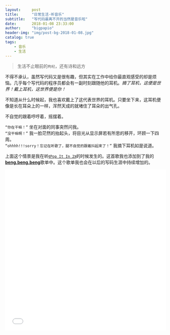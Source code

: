 ```yaml
---
layout:     post
title:      "日常生活-听音乐"
subtitle:   "写代码最离不开的当然是音乐啦"
date:       2018-01-08 23:33:00
author:     "bigpapio"
header-img: "img/post-bg-2018-01-08.jpg"
catalog: true
tags:
    - 音乐
    - 生活
---
```


>生活不止眼前的`枸杞`，还有诗和远方

不得不承认，虽然写代码又是很有趣，但其实在工作中给你最直观感受的却是烦恼。几乎每个写代码的程序员都会有一副时刻跟随他的耳机。*摘了耳机，这便是世界！戴上耳机，这世界便是你！*

不知道从什么时候起，我也喜欢戴上了这代表世界的耳机。只要坐下来，这耳机便像是长在耳朵上的一样，浑然天成的就堵住了耳朵的出气孔。

不自觉的跟着哼哼着，摇摆着。

`“你在干嘛！”` 坐在对面的同事突然问我。     
`“没干嘛啊！”` 我一脸茫然的抬起头，将目光从显示屏若有所思的移开，环顾一下四周。   
`“ohhhh!!!sorry！忘记在听歌了，腿不自觉的跟着抖起来了！”` 我摘下耳机如是说道。

上面这个情景是我在听[`《Pop It In 2》`](http://music.163.com/#/song?id=32341272)的时候发生的。这首歌我也添加到了我的[**beng.beng.beng**](http://music.163.com/#/playlist?id=313853628)歌单中。这个歌单我也会在以后的写码生涯中持续增加的。


<iframe frameborder="no" border="0" marginwidth="0" marginheight="0" width=520 height=520 src="//music.163.com/outchain/player?type=0&id=313853628&auto=0&height=430"></iframe>

